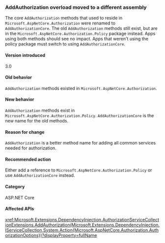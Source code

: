### AddAuthorization overload moved to a different assembly

The core `AddAuthorization` methods that used to reside in `Microsoft.AspNetCore.Authorization` were renamed to `AddAuthorizationCore`. The old `AddAuthorization` methods still exist, but are in the `Microsoft.AspNetCore.Authorization.Policy` package instead. Apps using both methods should see no impact. Apps that weren't using the policy package must switch to using `AddAuthorizationCore`.

#### Version introduced

3.0

#### Old behavior

`AddAuthorization` methods existed in `Microsoft.AspNetCore.Authorization`.

#### New behavior

`AddAuthorization` methods exist in `Microsoft.AspNetCore.Authorization.Policy`. `AddAuthorizationCore` is the new name for the old methods.

#### Reason for change

`AddAuthorization` is a better method name for adding all common services needed for authorization.

#### Recommended action

Either add a reference to `Microsoft.AspNetCore.Authorization.Policy` or use `AddAuthorizationCore` instead.

#### Category

ASP.NET Core

#### Affected APIs

<xref:Microsoft.Extensions.DependencyInjection.AuthorizationServiceCollectionExtensions.AddAuthorization(Microsoft.Extensions.DependencyInjection.IServiceCollection,System.Action{Microsoft.AspNetCore.Authorization.AuthorizationOptions})?displayProperty=fullName>

<!--

#### Affected APIs

`M:Microsoft.Extensions.DependencyInjection.AuthorizationServiceCollectionExtensions.AddAuthorization(Microsoft.Extensions.DependencyInjection.IServiceCollection,System.Action{Microsoft.AspNetCore.Authorization.AuthorizationOptions})`

-->
